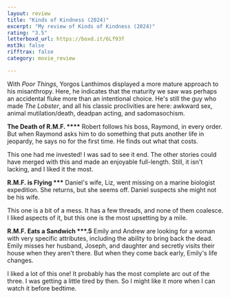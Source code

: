 ```yaml
---
layout: review
title: "Kinds of Kindness (2024)"
excerpt: "My review of Kinds of Kindness (2024)"
rating: "3.5"
letterboxd_url: https://boxd.it/6Lf93f
mst3k: false
rifftrax: false
category: movie_review

---
```


With <i>Poor Things</i>, Yorgos Lanthimos displayed a more mature approach to his misanthropy. Here, he indicates that the maturity we saw was perhaps an accidental fluke more than an intentional choice. He's still the guy who made <i>The Lobster</i>, and all his classic proclivities are here: awkward sex, animal mutilation/death, deadpan acting, and sadomasochism.


<b>The Death of R.M.F. ****</b>
Robert follows his boss, Raymond, in every order. But when Raymond asks him to do something that puts another life in jeopardy, he says no for the first time. He finds out what that costs.

This one had me invested! I was sad to see it end. The other stories could have merged with this and made an enjoyable full-length. Still, it isn't lacking, and I liked it the most.


<b>R.M.F. is Flying ***</b>
Daniel's wife, Liz, went missing on a marine biologist expedition. She returns, but she seems off. Daniel suspects she might not be his wife.

This one is a bit of a mess. It has a few threads, and none of them coalesce. I liked aspects of it, but this one is the most upsetting by a mile.


<b>R.M.F. Eats a Sandwich ***.5</b>
Emily and Andrew are looking for a woman with very specific attributes, including the ability to bring back the dead. Emily misses her husband, Joseph, and daughter and secretly visits their house when they aren't there. But when they come back early, Emily's life changes.

I liked a lot of this one! It probably has the most complete arc out of the three. I was getting a little tired by then. So I might like it more when I can watch it before bedtime.